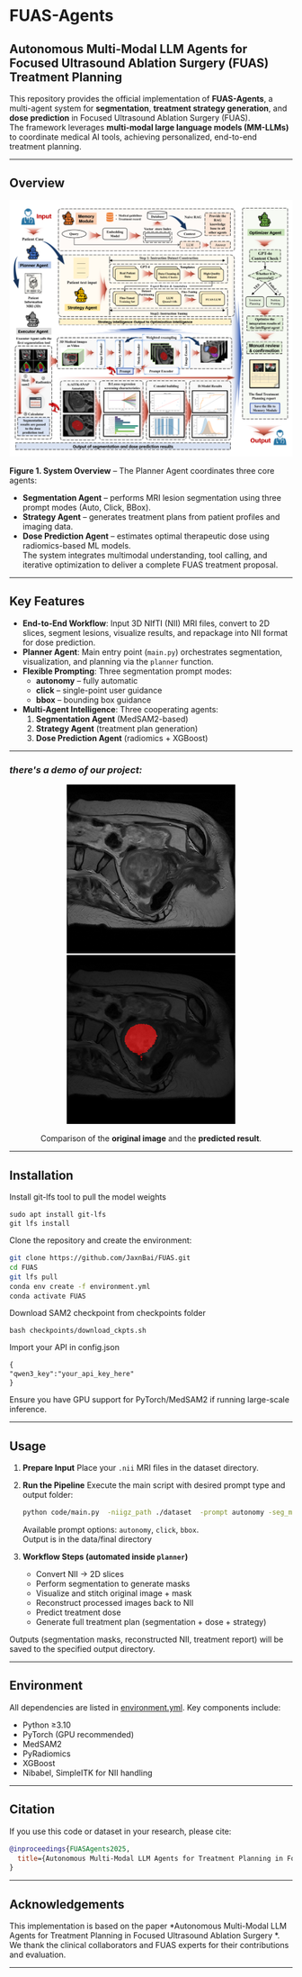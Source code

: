 
# FUAS-Agents

## **Autonomous Multi-Modal LLM Agents for Focused Ultrasound Ablation Surgery (FUAS) Treatment Planning**

This repository provides the official implementation of **FUAS-Agents**, a multi-agent system for **segmentation**, **treatment strategy generation**, and **dose prediction** in Focused Ultrasound Ablation Surgery (FUAS).  
The framework leverages **multi-modal large language models (MM-LLMs)** to coordinate medical AI tools, achieving personalized, end-to-end treatment planning.

---

## Overview

<p align="center">
  <img src="pipeline.png" width="600">
</p>

**Figure 1. System Overview** – The Planner Agent coordinates three core agents:
* **Segmentation Agent** – performs MRI lesion segmentation using three prompt modes (Auto, Click, BBox).  
* **Strategy Agent** – generates treatment plans from patient profiles and imaging data.  
* **Dose Prediction Agent** – estimates optimal therapeutic dose using radiomics-based ML models.  
The system integrates multimodal understanding, tool calling, and iterative optimization to deliver a complete FUAS treatment proposal.

---

## Key Features
- **End-to-End Workflow**: Input 3D NIfTI (NII) MRI files, convert to 2D slices, segment lesions, visualize results, and repackage into NII format for dose prediction.
- **Planner Agent**: Main entry point (`main.py`) orchestrates segmentation, visualization, and planning via the `planner` function.
- **Flexible Prompting**: Three segmentation prompt modes:
  - **autonomy** – fully automatic
  - **click** – single-point user guidance
  - **bbox** – bounding box guidance
- **Multi-Agent Intelligence**: Three cooperating agents:
  1. **Segmentation Agent** (MedSAM2-based)
  2. **Strategy Agent** (treatment plan generation)
  3. **Dose Prediction Agent** (radiomics + XGBoost)

---

### *there's a demo of our project:*
<p align="center">
  <img src="origin.png" alt="Original Image" width="300" />
  <img src="predict.png" alt="Predicted Image" width="300" />
</p>

<p align="center">
Comparison of the <strong>original image</strong> and the <strong>predicted result</strong>.
</p>

---

## Installation
Install git-lfs tool to pull the model weights
```
sudo apt install git-lfs
git lfs install
```

Clone the repository and create the environment:

```bash
git clone https://github.com/JaxnBai/FUAS.git
cd FUAS
git lfs pull
conda env create -f environment.yml
conda activate FUAS
````
Download SAM2 checkpoint from checkpoints folder
```
bash checkpoints/download_ckpts.sh
```
Import your API in config.json
```
{
"qwen3_key":"your_api_key_here"
}
```

Ensure you have GPU support for PyTorch/MedSAM2 if running large-scale inference.

---

## Usage

1. **Prepare Input**
   Place your `.nii` MRI files in the dataset directory.

2. **Run the Pipeline**
   Execute the main script with desired prompt type and output folder:

   ```bash
   python code/main.py  -niigz_path ./dataset  -prompt autonomy -seg_model ./seg_model/autonomy_v1.pth -dose_model ./dose_model/dose_model_BayesSearchCV.joblib
   ```

   Available prompt options: `autonomy`, `click`, `bbox`.<br>
   Output is in the data/final directory

4. **Workflow Steps (automated inside `planner`)**

   * Convert NII → 2D slices
   * Perform segmentation to generate masks
   * Visualize and stitch original image + mask
   * Reconstruct processed images back to NII
   * Predict treatment dose
   * Generate full treatment plan (segmentation + dose + strategy)

Outputs (segmentation masks, reconstructed NII, treatment report) will be saved to the specified output directory.

---

## Environment

All dependencies are listed in [environment.yml](environment.yml).
Key components include:

* Python ≥3.10
* PyTorch (GPU recommended)
* MedSAM2
* PyRadiomics
* XGBoost
* Nibabel, SimpleITK for NII handling

---

## Citation

If you use this code or dataset in your research, please cite:

```bibtex
@inproceedings{FUASAgents2025,
  title={Autonomous Multi-Modal LLM Agents for Treatment Planning in Focused Ultrasound Ablation Surgery},
}
```

---

## Acknowledgements

This implementation is based on the paper
*Autonomous Multi-Modal LLM Agents for Treatment Planning in Focused Ultrasound Ablation Surgery *.
We thank the clinical collaborators and FUAS experts for their contributions and evaluation.

---


